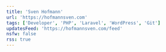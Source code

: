 ```yaml
---
title: 'Sven Hofmann'
url: 'https://hofmannsven.com'
tags: ['Developer', 'PHP', 'Laravel', 'WordPress', 'Git']
updatesFeed: 'https://hofmannsven.com/feed'
nsfw: false
rss: true
---
```

